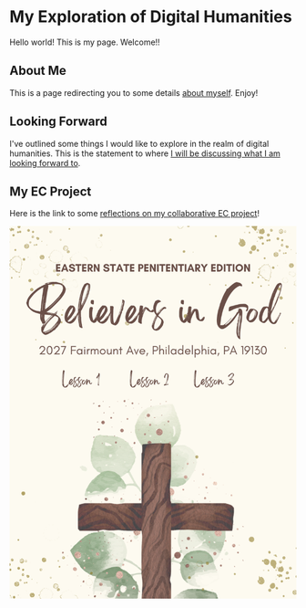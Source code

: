 # My Exploration of Digital Humanities

Hello world! This is my page. Welcome!!

## About Me

This is a page redirecting you to some details [about myself](about.html). Enjoy!

## Looking Forward

I've outlined some things I would like to explore in the realm of digital humanities.
This is the statement to where [I will be discussing what I am looking forward to](lookingforward.html).

## My EC Project

Here is the link to some [reflections on my collaborative EC project](myecproject.html)!

![cho1](cho1.png)
